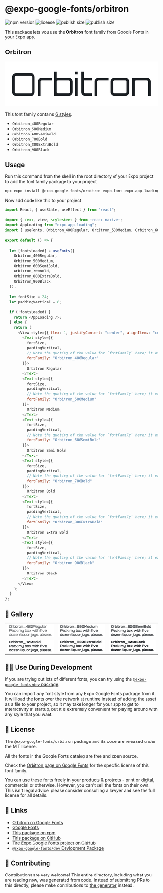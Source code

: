 # @expo-google-fonts/orbitron

![npm version](https://flat.badgen.net/npm/v/@expo-google-fonts/orbitron)
![license](https://flat.badgen.net/github/license/expo/google-fonts)
![publish size](https://flat.badgen.net/packagephobia/install/@expo-google-fonts/orbitron)
![publish size](https://flat.badgen.net/packagephobia/publish/@expo-google-fonts/orbitron)

This package lets you use the [**Orbitron**](https://fonts.google.com/specimen/Orbitron) font family from [Google Fonts](https://fonts.google.com/) in your Expo app.

## Orbitron

![Orbitron](./font-family.png)

This font family contains [6 styles](#-gallery).

- `Orbitron_400Regular`
- `Orbitron_500Medium`
- `Orbitron_600SemiBold`
- `Orbitron_700Bold`
- `Orbitron_800ExtraBold`
- `Orbitron_900Black`

## Usage

Run this command from the shell in the root directory of your Expo project to add the font family package to your project

```sh
npx expo install @expo-google-fonts/orbitron expo-font expo-app-loading
```

Now add code like this to your project

```js
import React, { useState, useEffect } from "react";

import { Text, View, StyleSheet } from "react-native";
import AppLoading from "expo-app-loading";
import { useFonts, Orbitron_400Regular, Orbitron_500Medium, Orbitron_600SemiBold, Orbitron_700Bold, Orbitron_800ExtraBold, Orbitron_900Black } from '@expo-google-fonts/orbitron';

export default () => {

  let [fontsLoaded] = useFonts({
    Orbitron_400Regular, 
    Orbitron_500Medium, 
    Orbitron_600SemiBold, 
    Orbitron_700Bold, 
    Orbitron_800ExtraBold, 
    Orbitron_900Black
  });

  let fontSize = 24;
  let paddingVertical = 6;

  if (!fontsLoaded) {
    return <AppLoading />;
  } else {
    return (
      <View style={{ flex: 1, justifyContent: "center", alignItems: "center" }}>
        <Text style={{
          fontSize,
          paddingVertical,
          // Note the quoting of the value for `fontFamily` here; it expects a string!
          fontFamily: "Orbitron_400Regular"
        }}>
          Orbitron Regular
        </Text>
        <Text style={{
          fontSize,
          paddingVertical,
          // Note the quoting of the value for `fontFamily` here; it expects a string!
          fontFamily: "Orbitron_500Medium"
        }}>
          Orbitron Medium
        </Text>
        <Text style={{
          fontSize,
          paddingVertical,
          // Note the quoting of the value for `fontFamily` here; it expects a string!
          fontFamily: "Orbitron_600SemiBold"
        }}>
          Orbitron Semi Bold
        </Text>
        <Text style={{
          fontSize,
          paddingVertical,
          // Note the quoting of the value for `fontFamily` here; it expects a string!
          fontFamily: "Orbitron_700Bold"
        }}>
          Orbitron Bold
        </Text>
        <Text style={{
          fontSize,
          paddingVertical,
          // Note the quoting of the value for `fontFamily` here; it expects a string!
          fontFamily: "Orbitron_800ExtraBold"
        }}>
          Orbitron Extra Bold
        </Text>
        <Text style={{
          fontSize,
          paddingVertical,
          // Note the quoting of the value for `fontFamily` here; it expects a string!
          fontFamily: "Orbitron_900Black"
        }}>
          Orbitron Black
        </Text>
      </View>
    );
  }
};
```

## 🔡 Gallery


||||
|-|-|-|
|![Orbitron_400Regular](./Orbitron_400Regular.ttf.png)|![Orbitron_500Medium](./Orbitron_500Medium.ttf.png)|![Orbitron_600SemiBold](./Orbitron_600SemiBold.ttf.png)||
|![Orbitron_700Bold](./Orbitron_700Bold.ttf.png)|![Orbitron_800ExtraBold](./Orbitron_800ExtraBold.ttf.png)|![Orbitron_900Black](./Orbitron_900Black.ttf.png)||


## 👩‍💻 Use During Development

If you are trying out lots of different fonts, you can try using the [`@expo-google-fonts/dev` package](https://github.com/expo/google-fonts/tree/master/font-packages/dev#readme).

You can import _any_ font style from any Expo Google Fonts package from it. It will load the fonts over the network at runtime instead of adding the asset as a file to your project, so it may take longer for your app to get to interactivity at startup, but it is extremely convenient for playing around with any style that you want.


## 📖 License

The `@expo-google-fonts/orbitron` package and its code are released under the MIT license.

All the fonts in the Google Fonts catalog are free and open source.

Check the [Orbitron page on Google Fonts](https://fonts.google.com/specimen/Orbitron) for the specific license of this font family.

You can use these fonts freely in your products & projects - print or digital, commercial or otherwise. However, you can't sell the fonts on their own. This isn't legal advice, please consider consulting a lawyer and see the full license for all details.

## 🔗 Links

- [Orbitron on Google Fonts](https://fonts.google.com/specimen/Orbitron)
- [Google Fonts](https://fonts.google.com/)
- [This package on npm](https://www.npmjs.com/package/@expo-google-fonts/orbitron)
- [This package on GitHub](https://github.com/expo/google-fonts/tree/master/font-packages/orbitron)
- [The Expo Google Fonts project on GitHub](https://github.com/expo/google-fonts)
- [`@expo-google-fonts/dev` Devlopment Package](https://github.com/expo/google-fonts/tree/master/font-packages/dev)

## 🤝 Contributing

Contributions are very welcome! This entire directory, including what you are reading now, was generated from code. Instead of submitting PRs to this directly, please make contributions to [the generator](https://github.com/expo/google-fonts/tree/master/packages/generator) instead.
